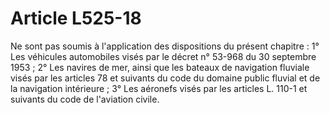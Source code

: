 # Article L525-18

Ne sont pas soumis à l'application des dispositions du présent chapitre :   1° Les véhicules automobiles visés par le décret n° 53-968 du 30 septembre 1953 ;   2° Les navires de mer, ainsi que les bateaux de navigation fluviale visés par les articles 78 et suivants du code du domaine public fluvial et de la navigation intérieure ;   3° Les aéronefs visés par les articles L. 110-1 et suivants du code de l'aviation civile.